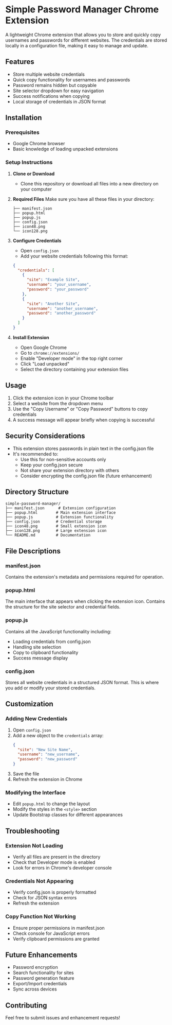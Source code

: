 # Simple Password Manager Chrome Extension

A lightweight Chrome extension that allows you to store and quickly copy usernames and passwords for different websites. The credentials are stored locally in a configuration file, making it easy to manage and update.

## Features

- Store multiple website credentials
- Quick copy functionality for usernames and passwords
- Password remains hidden but copyable
- Site selector dropdown for easy navigation
- Success notifications when copying
- Local storage of credentials in JSON format

## Installation

### Prerequisites

- Google Chrome browser
- Basic knowledge of loading unpacked extensions

### Setup Instructions

1. **Clone or Download**
   - Clone this repository or download all files into a new directory on your computer

2. **Required Files**
   Make sure you have all these files in your directory:
   ```
   ├── manifest.json
   ├── popup.html
   ├── popup.js
   ├── config.json
   ├── icon48.png
   └── icon128.png
   ```

3. **Configure Credentials**
   - Open `config.json`
   - Add your website credentials following this format:
   ```json
   {
     "credentials": [
       {
         "site": "Example Site",
         "username": "your_username",
         "password": "your_password"
       },
       {
         "site": "Another Site",
         "username": "another_username",
         "password": "another_password"
       }
     ]
   }
   ```

4. **Install Extension**
   - Open Google Chrome
   - Go to `chrome://extensions/`
   - Enable "Developer mode" in the top right corner
   - Click "Load unpacked"
   - Select the directory containing your extension files

## Usage

1. Click the extension icon in your Chrome toolbar
2. Select a website from the dropdown menu
3. Use the "Copy Username" or "Copy Password" buttons to copy credentials
4. A success message will appear briefly when copying is successful

## Security Considerations

- This extension stores passwords in plain text in the config.json file
- It's recommended to:
  - Use this for non-sensitive accounts only
  - Keep your config.json secure
  - Not share your extension directory with others
  - Consider encrypting the config.json file (future enhancement)

## Directory Structure

```
simple-password-manager/
├── manifest.json      # Extension configuration
├── popup.html        # Main extension interface
├── popup.js          # Extension functionality
├── config.json       # Credential storage
├── icon48.png        # Small extension icon
├── icon128.png       # Large extension icon
└── README.md         # Documentation
```

## File Descriptions

### manifest.json
Contains the extension's metadata and permissions required for operation.

### popup.html
The main interface that appears when clicking the extension icon. Contains the structure for the site selector and credential fields.

### popup.js
Contains all the JavaScript functionality including:
- Loading credentials from config.json
- Handling site selection
- Copy to clipboard functionality
- Success message display

### config.json
Stores all website credentials in a structured JSON format. This is where you add or modify your stored credentials.

## Customization

### Adding New Credentials
1. Open `config.json`
2. Add a new object to the `credentials` array:
   ```json
   {
     "site": "New Site Name",
     "username": "new_username",
     "password": "new_password"
   }
   ```
3. Save the file
4. Refresh the extension in Chrome

### Modifying the Interface
- Edit `popup.html` to change the layout
- Modify the styles in the `<style>` section
- Update Bootstrap classes for different appearances

## Troubleshooting

### Extension Not Loading
- Verify all files are present in the directory
- Check that Developer mode is enabled
- Look for errors in Chrome's developer console

### Credentials Not Appearing
- Verify config.json is properly formatted
- Check for JSON syntax errors
- Refresh the extension

### Copy Function Not Working
- Ensure proper permissions in manifest.json
- Check console for JavaScript errors
- Verify clipboard permissions are granted

## Future Enhancements

- Password encryption
- Search functionality for sites
- Password generation feature
- Export/Import credentials
- Sync across devices

## Contributing

Feel free to submit issues and enhancement requests!
